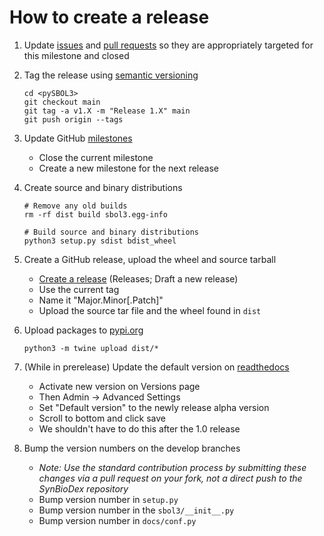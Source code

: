 # How to create a release

1. Update [issues](https://github.com/SynBioDex/pySBOL3/issues) and
   [pull requests](https://github.com/SynBioDex/pySBOL3/pulls) so they
   are appropriately targeted for this milestone and closed
1. Tag the release using [semantic versioning](http://semver.org)

   ```shell
   cd <pySBOL3>
   git checkout main
   git tag -a v1.X -m "Release 1.X" main
   git push origin --tags
   ```

1. Update GitHub [milestones](https://github.com/SynBioDex/pySBOL3/milestones)
   * Close the current milestone
   * Create a new milestone for the next release
1. Create source and binary distributions

   ```shell
   # Remove any old builds
   rm -rf dist build sbol3.egg-info
   
   # Build source and binary distributions
   python3 setup.py sdist bdist_wheel
   ```

1. Create a GitHub release, upload the wheel and source tarball
   * [Create a release](https://github.com/SynBioDex/pySBOL3/releases/new) (Releases; Draft a new release)
   * Use the current tag
   * Name it "Major.Minor[.Patch]"
   * Upload the source tar file and the wheel found in `dist`
1. Upload packages to [pypi.org](https://pypi.org/project/sbol3/)

   ```shell
   python3 -m twine upload dist/*
   ```

1. (While in prerelease) Update the default version on [readthedocs](https://readthedocs.org/)
   * Activate new version on Versions page
   * Then Admin -> Advanced Settings
   * Set "Default version" to the newly release alpha version
   * Scroll to bottom and click save
   * We shouldn't have to do this after the 1.0 release

1. Bump the version numbers on the develop branches
   * _Note: Use the standard contribution process by submitting these
     changes via a pull request on your fork, not a direct push to the
     SynBioDex repository_
   * Bump version number in `setup.py`
   * Bump version number in the `sbol3/__init__.py`
   * Bump version number in `docs/conf.py`
